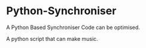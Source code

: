 # Python-Synchroniser
A Python Based Synchroniser
Code can be optimised.

A python script that can make music.
